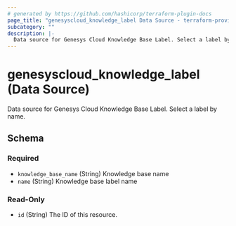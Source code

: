 ```yaml
---
# generated by https://github.com/hashicorp/terraform-plugin-docs
page_title: "genesyscloud_knowledge_label Data Source - terraform-provider-genesyscloud"
subcategory: ""
description: |-
  Data source for Genesys Cloud Knowledge Base Label. Select a label by name.
---
```


# genesyscloud_knowledge_label (Data Source)

Data source for Genesys Cloud Knowledge Base Label. Select a label by name.



<!-- schema generated by tfplugindocs -->
## Schema

### Required

- `knowledge_base_name` (String) Knowledge base name
- `name` (String) Knowledge base label name

### Read-Only

- `id` (String) The ID of this resource.


